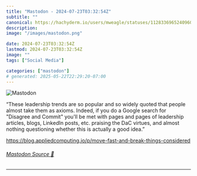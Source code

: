 ```yaml
---
title: "Mastodon - 2024-07-23T03:32:54Z"
subtitle: ""
canonical: https://hachyderm.io/users/mweagle/statuses/112833696524096008
description:
image: "/images/mastodon.png"

date: 2024-07-23T03:32:54Z
lastmod: 2024-07-23T03:32:54Z
image: ""
tags: ["Social Media"]

categories: ["mastodon"]
# generated: 2025-05-22T22:29:20-07:00
---
```

![Mastodon](/images/mastodon.png)

<p>“These leadership trends are so popular and so widely quoted that people almost take them as axioms. Indeed, if you do a Google search for &quot;Disagree and Commit&quot; you&#39;ll be met with pages and pages of leadership articles, blogs, LinkedIn posts, etc. praising the DaC virtues, and almost nothing questioning whether this is actually a good idea.”</p><p><a href="https://blog.appliedcomputing.io/p/move-fast-and-break-things-considered" target="_blank" rel="nofollow noopener noreferrer" translate="no"><span class="invisible">https://</span><span class="ellipsis">blog.appliedcomputing.io/p/mov</span><span class="invisible">e-fast-and-break-things-considered</span></a></p>


###### [Mastodon Source 🐘](https://hachyderm.io/@mweagle/112833696524096008)

___
